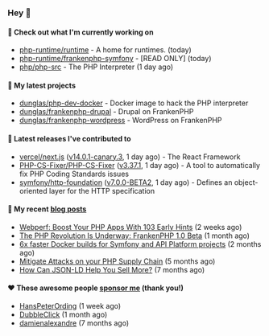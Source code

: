 ### Hey 👋

#### 👷 Check out what I'm currently working on

- [php-runtime/runtime](https://github.com/php-runtime/runtime) - A home for runtimes.  (today)
- [php-runtime/frankenphp-symfony](https://github.com/php-runtime/frankenphp-symfony) - [READ ONLY] (today)
- [php/php-src](https://github.com/php/php-src) - The PHP Interpreter (1 day ago)

#### 🌱 My latest projects

- [dunglas/php-dev-docker](https://github.com/dunglas/php-dev-docker) - Docker image to hack the PHP interpreter
- [dunglas/frankenphp-drupal](https://github.com/dunglas/frankenphp-drupal) - Drupal on FrankenPHP
- [dunglas/frankenphp-wordpress](https://github.com/dunglas/frankenphp-wordpress) - WordPress on FrankenPHP

#### 🔭 Latest releases I've contributed to

- [vercel/next.js](https://github.com/vercel/next.js) ([v14.0.1-canary.3](https://github.com/vercel/next.js/releases/tag/v14.0.1-canary.3), 1 day ago) - The React Framework
- [PHP-CS-Fixer/PHP-CS-Fixer](https://github.com/PHP-CS-Fixer/PHP-CS-Fixer) ([v3.37.1](https://github.com/PHP-CS-Fixer/PHP-CS-Fixer/releases/tag/v3.37.1), 1 day ago) - A tool to automatically fix PHP Coding Standards issues
- [symfony/http-foundation](https://github.com/symfony/http-foundation) ([v7.0.0-BETA2](https://github.com/symfony/http-foundation/releases/tag/v7.0.0-BETA2), 1 day ago) - Defines an object-oriented layer for the HTTP specification

#### 📜 My recent [blog posts](https://dunglas.fr)

- [Webperf: Boost Your PHP Apps With 103 Early Hints](https://dunglas.dev/2023/10/webperf-boost-your-php-apps-with-103-early-hints/) (2 weeks ago)
- [The PHP Revolution Is Underway: FrankenPHP 1.0 Beta](https://dunglas.dev/2023/09/the-php-revolution-is-underway-frankenphp-1-0-beta/) (1 month ago)
- [6x faster Docker builds for Symfony and API Platform projects](https://dunglas.dev/2023/08/6x-faster-docker-builds-for-symfony-and-api-platform-projects/) (2 months ago)
- [Mitigate Attacks on your PHP Supply Chain](https://dunglas.dev/2023/05/mitigate-attacks-on-your-php-supply-chain/) (5 months ago)
- [How Can JSON-LD Help You Sell More?](https://dunglas.dev/2023/04/how-can-json-ld-help-you-sell-more/) (7 months ago)

#### ❤️ These awesome people [sponsor me](https://github.com/sponsors/dunglas) (thank you!)

- [HansPeterOrding](https://github.com/HansPeterOrding) (1 week ago)
- [DubbleClick](https://github.com/DubbleClick) (1 month ago)
- [damienalexandre](https://github.com/damienalexandre) (7 months ago)
